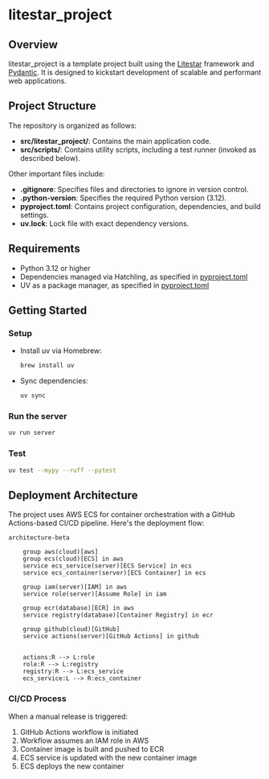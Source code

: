 # litestar_project

## Overview

litestar_project is a template project built using the [Litestar](https://www.litestar.dev) framework and [Pydantic](https://pydantic-docs.helpmanual.io). It is designed to kickstart development of scalable and performant web applications.

## Project Structure

The repository is organized as follows:

- **src/litestar_project/**: Contains the main application code.
- **src/scripts/**: Contains utility scripts, including a test runner (invoked as described below).

Other important files include:

- **.gitignore**: Specifies files and directories to ignore in version control.
- **.python-version**: Specifies the required Python version (3.12).
- **pyproject.toml**: Contains project configuration, dependencies, and build settings.
- **uv.lock**: Lock file with exact dependency versions.

## Requirements

- Python 3.12 or higher
- Dependencies managed via Hatchling, as specified in [pyproject.toml](pyproject.toml)
- UV as a package manager, as specified in [pyproject.toml](pyproject.toml)

## Getting Started

### Setup

- Install uv via Homebrew:
  ```bash
  brew install uv
  ```

- Sync dependencies:
  ```bash
  uv sync
  ```

### Run the server
  ```bash
  uv run server
  ```

### Test
  ```bash
  uv test --mypy --ruff --pytest
  ```

## Deployment Architecture

The project uses AWS ECS for container orchestration with a GitHub Actions-based CI/CD pipeline. Here's the deployment flow:

```mermaid
architecture-beta
    
    group aws(cloud)[aws]
    group ecs(cloud)[ECS] in aws
    service ecs_service(server)[ECS Service] in ecs
    service ecs_container(server)[ECS Container] in ecs

    group iam(server)[IAM] in aws
    service role(server)[Assume Role] in iam

    group ecr(database)[ECR] in aws
    service registry(database)[Container Registry] in ecr

    group github(cloud)[GitHub]
    service actions(server)[GitHub Actions] in github

    
    actions:R --> L:role
    role:R --> L:registry
    registry:R --> L:ecs_service
    ecs_service:L --> R:ecs_container
```

### CI/CD Process

When a manual release is triggered:

1. GitHub Actions workflow is initiated
2. Workflow assumes an IAM role in AWS
3. Container image is built and pushed to ECR
4. ECS service is updated with the new container image
5. ECS deploys the new container
